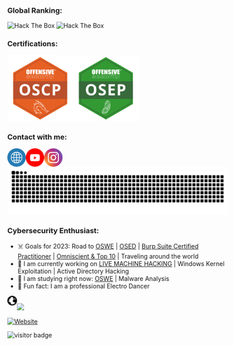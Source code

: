 ### Global Ranking:
<img src="http://www.hackthebox.eu/badge/image/126217" alt="Hack The Box">
<img src="https://www.hackthebox.com/badge/team/image/2102" alt="Hack The Box">

### Certifications:
<img src="https://raw.githubusercontent.com/fg0x0/fg0x0/master/oscp.png" width="150"><img src="https://raw.githubusercontent.com/fg0x0/fg0x0/master/osep.png" width="150">

### Contact with me:

[<img align="left" alt="" width="42px" src="https://raw.githubusercontent.com/fg0x0/fg0x0/master/WWW.svg" />][website]
[<img align="left" alt="FantasM | YouTube" width="42px" src="https://raw.githubusercontent.com/fg0x0/fg0x0/master/Youtube.svg" />][youtube]
[<img align="left" alt="fgoddd | Instagram" width="42px" src="https://raw.githubusercontent.com/fg0x0/fg0x0/master/Instagram.svg" />][instagram]

![Snake animation](https://github.com/GuillaumeFalourd/GuillaumeFalourd/blob/output/github-contribution-grid-snake.svg)

### Cybersecurity Enthusiast:

- ☠️ Goals for 2023: Road to [OSWE][oswe] | [OSED][osed] | [Burp Suite Certified Practitioner][burp] | [Omniscient & Top 10][hackthebox] | Traveling around the world
- 🤖 I am currently working on [LIVE MACHINE HACKING][hackthebox] | Windows Kernel Exploitation | Active Directory Hacking
- 👾 I am studying right now: [OSWE][oswe] | Malware Analysis
- 👻 Fun fact: I am a professional Electro Dancer

[<img align="left" alt="" width="22px" src="https://raw.githubusercontent.com/iconic/open-iconic/master/svg/globe.svg" />][website]

<br>
<img src="https://media.giphy.com/media/3oEjHWpiVIOGXT5l9m/giphy.gif" width="100">

[![Website](https://img.shields.io/website?label=fg0x0.gitbook.io&style=for-the-badge&url=https%3A%2F%2Fcodestackr.com)](https://fg0x0.gitbook.io/)

![visitor badge](https://visitor-badge.laobi.icu/badge?page_id=keyword&title=зочилсон-хүмүүсийн-тоо)

[hackthebox]: https://www.hackthebox.eu/home/users/profile/126217
[website]: https://fg0x0.gitbook.io/
[youtube]: https://youtube.com/fantasm
[instagram]: https://instagram.com/fgoddd
[webdevplaylist]: https://www.youtube.com/playlist?list=PLkwxH9e_vrAJ0WbEsFA9W3I1W-g_BTsbt
[jsplaylist]: https://www.youtube.com/playlist?list=PLkwxH9e_vrALRJKu7wfXby3MKeflhTu6B
[cssplaylist]: https://www.youtube.com/playlist?list=PLkwxH9e_vrALSdvZuEh6gqQdmDoDIoqz4
[reactplaylist]: https://www.youtube.com/playlist?list=PLkwxH9e_vrAK4TdffpxKY3QGyHCpxFcQ0
[oscp]: https://www.offensive-security.com/pwk-oscp/
[oswe]: https://www.offensive-security.com/courses/web-300/
[web]: https://www.youtube.com/watch?v=Ll31QMh3kBM&list=PLWOqJmFMmcPlruwKWnmVxe3V5MePgadYI
[tryhackme]: https://tryhackme.com/p/fg0d
[github-large]: https://tryhackme-badges.s3.amazonaws.com/fg0d.png
[OSEP]: https://www.offensive-security.com/pen300-osep/
[osed]: https://www.offensive-security.com/courses/exp-301/
[burp]: https://portswigger.net/web-security/certification
